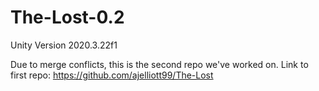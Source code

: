 # The-Lost-0.2
Unity Version 2020.3.22f1

Due to merge conflicts, this is the second repo we've worked on. Link to first repo: 
https://github.com/ajelliott99/The-Lost
